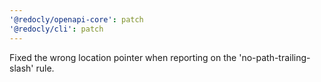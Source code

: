 ```yaml
---
'@redocly/openapi-core': patch
'@redocly/cli': patch
---
```


Fixed the wrong location pointer when reporting on the 'no-path-trailing-slash' rule.
